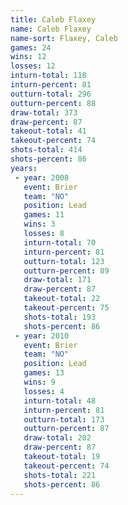 ```yaml
---
title: Caleb Flaxey
name: Caleb Flaxey
name-sort: Flaxey, Caleb
games: 24
wins: 12
losses: 12
inturn-total: 118
inturn-percent: 81
outturn-total: 296
outturn-percent: 88
draw-total: 373
draw-percent: 87
takeout-total: 41
takeout-percent: 74
shots-total: 414
shots-percent: 86
years:
 - year: 2008
   event: Brier
   team: "NO"
   position: Lead
   games: 11
   wins: 3
   losses: 8
   inturn-total: 70
   inturn-percent: 81
   outturn-total: 123
   outturn-percent: 89
   draw-total: 171
   draw-percent: 87
   takeout-total: 22
   takeout-percent: 75
   shots-total: 193
   shots-percent: 86
 - year: 2010
   event: Brier
   team: "NO"
   position: Lead
   games: 13
   wins: 9
   losses: 4
   inturn-total: 48
   inturn-percent: 81
   outturn-total: 173
   outturn-percent: 87
   draw-total: 202
   draw-percent: 87
   takeout-total: 19
   takeout-percent: 74
   shots-total: 221
   shots-percent: 86
---
```


